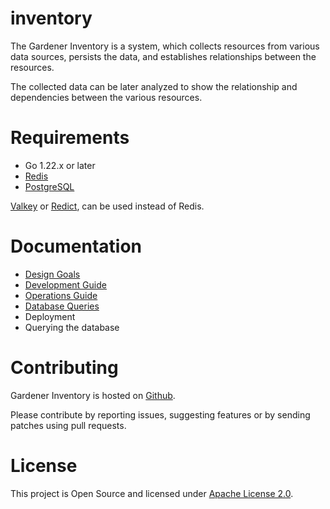 # inventory

The Gardener Inventory is a system, which collects resources from various data
sources, persists the data, and establishes relationships between the resources.

The collected data can be later analyzed to show the relationship and
dependencies between the various resources.

# Requirements

- Go 1.22.x or later
- [Redis](https://redis.io/)
- [PostgreSQL](https://www.postgresql.org/)

[Valkey](https://github.com/valkey-io/valkey) or [Redict](https://redict.io),
can be used instead of Redis.

# Documentation

- [Design Goals](./docs/design.md)
- [Development Guide](./docs/development.md)
- [Operations Guide](./docs/ops-guide.md)
- [Database Queries](./docs/db-queries.md)
- Deployment
- Querying the database

# Contributing

Gardener Inventory is hosted on [Github](https://github.com/gardener/inventory).

Please contribute by reporting issues, suggesting features or by sending patches
using pull requests.

# License

This project is Open Source and licensed under [Apache License 2.0](https://www.apache.org/licenses/LICENSE-2.0).
